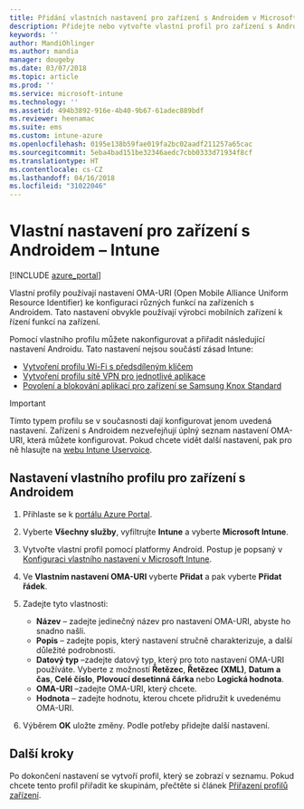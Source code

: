```yaml
---
title: Přidání vlastních nastavení pro zařízení s Androidem v Microsoft Intune – Azure | Microsoft Docs
description: Přidejte nebo vytvořte vlastní profil pro zařízení s Androidem k vytvoření profilu Wi-Fi s předsdíleným klíčem, vytvoření profilu sítě VPN pro jednotlivé aplikace nebo povolení/blokování aplikací pro zařízení se Samsung Knox Standard v Microsoft Intune
keywords: ''
author: MandiOhlinger
ms.author: mandia
manager: dougeby
ms.date: 03/07/2018
ms.topic: article
ms.prod: ''
ms.service: microsoft-intune
ms.technology: ''
ms.assetid: 494b3892-916e-4b40-9b67-61adec889bdf
ms.reviewer: heenamac
ms.suite: ems
ms.custom: intune-azure
ms.openlocfilehash: 0195e138b59fae019fa2bc02aadf211257a65cac
ms.sourcegitcommit: 5eba4bad151be32346aedc7cbb0333d71934f8cf
ms.translationtype: HT
ms.contentlocale: cs-CZ
ms.lasthandoff: 04/16/2018
ms.locfileid: "31022046"
---
```

# <a name="custom-settings-for-android-devices---intune"></a>Vlastní nastavení pro zařízení s Androidem – Intune

[!INCLUDE [azure_portal](./includes/azure_portal.md)]

Vlastní profily používají nastavení OMA-URI (Open Mobile Alliance Uniform Resource Identifier) ke konfiguraci různých funkcí na zařízeních s Androidem. Tato nastavení obvykle používají výrobci mobilních zařízení k řízení funkcí na zařízení.

Pomocí vlastního profilu můžete nakonfigurovat a přiřadit následující nastavení Androidu. Tato nastavení nejsou součástí zásad Intune:

- [Vytvoření profilu Wi-Fi s předsdíleným klíčem](/intune/wi-fi-profile-shared-key)
- [Vytvoření profilu sítě VPN pro jednotlivé aplikace](/intune/android-pulse-secure-per-app-vpn)
- [Povolení a blokování aplikací pro zařízení se Samsung Knox Standard](/intune/samsung-knox-apps-allow-block)

>[!IMPORTANT]
> Tímto typem profilu se v současnosti dají konfigurovat jenom uvedená nastavení. Zařízení s Androidem nezveřejňují úplný seznam nastavení OMA-URI, která můžete konfigurovat. Pokud chcete vidět další nastavení, pak pro ně hlasujte na [webu Intune Uservoice](https://microsoftintune.uservoice.com/forums/291681-ideas).

## <a name="custom-profile-settings-for-android-devices"></a>Nastavení vlastního profilu pro zařízení s Androidem

1. Přihlaste se k [portálu Azure Portal](https://portal.azure.com). 
2. Vyberte **Všechny služby**, vyfiltrujte **Intune** a vyberte **Microsoft Intune**.
3. Vytvořte vlastní profil pomocí platformy Android. Postup je popsaný v [Konfiguraci vlastního nastavení v Microsoft Intune](custom-settings-configure.md).
4. Ve **Vlastním nastavení OMA-URI** vyberte **Přidat** a pak vyberte **Přidat řádek**.
5. Zadejte tyto vlastnosti:

   - **Název** – zadejte jedinečný název pro nastavení OMA-URI, abyste ho snadno našli.
   - **Popis** – zadejte popis, který nastavení stručně charakterizuje, a další důležité podrobnosti.
   - **Datový typ** –zadejte datový typ, který pro toto nastavení OMA-URI používáte. Vyberte z možností **Řetězec**, **Řetězec (XML)**, **Datum a čas**, **Celé číslo**, **Plovoucí desetinná čárka** nebo **Logická hodnota**.
   - **OMA-URI** –zadejte OMA-URI, který chcete.
   - **Hodnota** – zadejte hodnotu, kterou chcete přidružit k uvedenému OMA-URI.

6. Výběrem **OK** uložte změny. Podle potřeby přidejte další nastavení.

## <a name="next-steps"></a>Další kroky

Po dokončení nastavení se vytvoří profil, který se zobrazí v seznamu. Pokud chcete tento profil přiřadit ke skupinám, přečtěte si článek [Přiřazení profilů zařízení](device-profile-assign.md).
